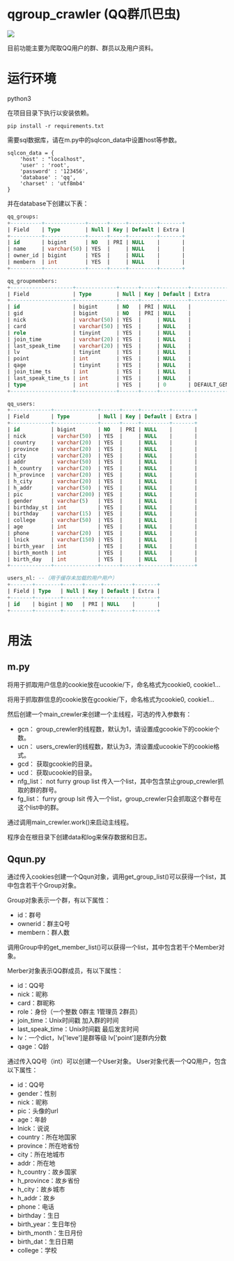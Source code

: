 # qgroup_crawler (QQ群爪巴虫)

![](https://i.loli.net/2019/11/27/3Y7TBWXwzhrbGum.jpg)

目前功能主要为爬取QQ用户的群、群员以及用户资料。

# 运行环境

python3

在项目目录下执行以安装依赖。

```
pip install -r requirements.txt
```

需要sql数据库，请在m.py中的sqlcon_data中设置host等参数。

```
sqlcon_data = {
	'host' : "localhost",
	'user' : 'root',
	'password' : '123456',
	'database' : 'qq',
	'charset' : 'utf8mb4'
}
```

并在database下创建以下表：

```sql
qq_groups:
+----------+-------------+------+-----+---------+-------+
| Field    | Type        | Null | Key | Default | Extra |
+----------+-------------+------+-----+---------+-------+
| id       | bigint      | NO   | PRI | NULL    |       |
| name     | varchar(50) | YES  |     | NULL    |       |
| owner_id | bigint      | YES  |     | NULL    |       |
| membern  | int         | YES  |     | NULL    |       |
+----------+-------------+------+-----+---------+-------+

qq_groupmembers:
+--------------------+-------------+------+-----+---------+-------------------+
| Field              | Type        | Null | Key | Default | Extra             |
+--------------------+-------------+------+-----+---------+-------------------+
| id                 | bigint      | NO   | PRI | NULL    |                   |
| gid                | bigint      | NO   | PRI | NULL    |                   |
| nick               | varchar(50) | YES  |     | NULL    |                   |
| card               | varchar(50) | YES  |     | NULL    |                   |
| role               | tinyint     | YES  |     | NULL    |                   |
| join_time          | varchar(20) | YES  |     | NULL    |                   |
| last_speak_time    | varchar(20) | YES  |     | NULL    |                   |
| lv                 | tinyint     | YES  |     | NULL    |                   |
| point              | int         | YES  |     | NULL    |                   |
| qage               | tinyint     | YES  |     | NULL    |                   |
| join_time_ts       | int         | YES  |     | NULL    |                   |
| last_speak_time_ts | int         | YES  |     | NULL    |                   |
| type               | int         | YES  |     | 0       | DEFAULT_GENERATED |
+--------------------+-------------+------+-----+---------+-------------------+

qq_users:
+-------------+--------------+------+-----+---------+-------+
| Field       | Type         | Null | Key | Default | Extra |
+-------------+--------------+------+-----+---------+-------+
| id          | bigint       | NO   | PRI | NULL    |       |
| nick        | varchar(50)  | YES  |     | NULL    |       |
| country     | varchar(20)  | YES  |     | NULL    |       |
| province    | varchar(20)  | YES  |     | NULL    |       |
| city        | varchar(20)  | YES  |     | NULL    |       |
| addr        | varchar(50)  | YES  |     | NULL    |       |
| h_country   | varchar(20)  | YES  |     | NULL    |       |
| h_province  | varchar(20)  | YES  |     | NULL    |       |
| h_city      | varchar(20)  | YES  |     | NULL    |       |
| h_addr      | varchar(50)  | YES  |     | NULL    |       |
| pic         | varchar(200) | YES  |     | NULL    |       |
| gender      | varchar(5)   | YES  |     | NULL    |       |
| birthday_st | int          | YES  |     | NULL    |       |
| birthday    | varchar(15)  | YES  |     | NULL    |       |
| college     | varchar(50)  | YES  |     | NULL    |       |
| age         | int          | YES  |     | NULL    |       |
| phone       | varchar(20)  | YES  |     | NULL    |       |
| lnick       | varchar(150) | YES  |     | NULL    |       |
| birth_year  | int          | YES  |     | NULL    |       |
| birth_month | int          | YES  |     | NULL    |       |
| birth_day   | int          | YES  |     | NULL    |       |
+-------------+--------------+------+-----+---------+-------+

users_nl: --（用于缓存未加载的用户用户）
+-------+--------+------+-----+---------+-------+
| Field | Type   | Null | Key | Default | Extra |
+-------+--------+------+-----+---------+-------+
| id    | bigint | NO   | PRI | NULL    |       |
+-------+--------+------+-----+---------+-------+
```

# 用法

## m.py

将用于抓取用户信息的cookie放在ucookie/下，命名格式为cookie0, cookie1...

将用于抓取群信息的cookie放在gcookie/下，命名格式为cookie0, cookie1...

然后创建一个main_crewler来创建一个主线程，可选的传入参数有：

 - gcn： group_crewler的线程数，默认为1，请设置成gcookie下的cookie个数。
 - ucn： users_crewler的线程数，默认为3，清设置成ucookie下的cookie格式。
 - gcd： 获取gcookie的目录。
 - ucd： 获取ucookie的目录。
 - nfg_list： not furry group list 传入一个list，其中包含禁止group_crewler抓取的群的群号。
 - fg_list： furry group lsit 传入一个list，group_crewler只会抓取这个群号在这个list中的群。

通过调用main_crewler.work()来启动主线程。

程序会在根目录下创建data和log来保存数据和日志。

## Qqun.py

通过传入cookies创建一个Qqun对象，调用get_group_list()可以获得一个list，其中包含若干个Group对象。

Group对象表示一个群，有以下属性：

 - id：群号
 - ownerid：群主Q号
 - membern：群人数

调用Group中的get_member_list()可以获得一个list，其中包含若干个Member对象。

Merber对象表示QQ群成员，有以下属性：

- id：QQ号
- nick：昵称
- card：群昵称
- role：身份（一个整数 0群主 1管理员 2群员）
- join_time：Unix时间戳 加入群的时间
- last_speak_time：Unix时间戳 最后发言时间
- lv：一个dict，lv['leve']是群等级 lv['point']是群内分数
- qage：Q龄


通过传入QQ号（int）可以创建一个User对象。
User对象代表一个QQ用户，包含以下属性：

- id：QQ号
- gender：性别
- nick：昵称
- pic：头像的url
- age：年龄
- lnick：说说
- country：所在地国家
- province：所在地省份
- city：所在地城市
- addr：所在地
- h_country：故乡国家
- h_province：故乡省份
- h_city：故乡城市
- h_addr：故乡
- phone：电话
- birthday：生日
- birth_year：生日年份
- birth_month：生日月份
- birth_dat：生日日期
- college：学校